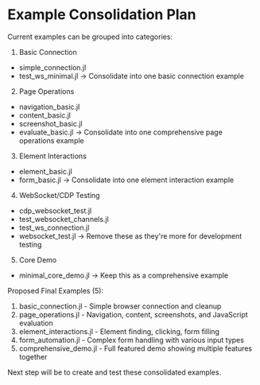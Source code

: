 # Example Consolidation Plan

Current examples can be grouped into categories:

1. Basic Connection
- simple_connection.jl
- test_ws_minimal.jl
-> Consolidate into one basic connection example

2. Page Operations
- navigation_basic.jl
- content_basic.jl
- screenshot_basic.jl
- evaluate_basic.jl
-> Consolidate into one comprehensive page operations example

3. Element Interactions
- element_basic.jl
- form_basic.jl
-> Consolidate into one element interaction example

4. WebSocket/CDP Testing
- cdp_websocket_test.jl
- test_websocket_channels.jl
- test_ws_connection.jl
- websocket_test.jl
-> Remove these as they're more for development testing

5. Core Demo
- minimal_core_demo.jl
-> Keep this as a comprehensive example

Proposed Final Examples (5):
1. basic_connection.jl - Simple browser connection and cleanup
2. page_operations.jl - Navigation, content, screenshots, and JavaScript evaluation
3. element_interactions.jl - Element finding, clicking, form filling
4. form_automation.jl - Complex form handling with various input types
5. comprehensive_demo.jl - Full featured demo showing multiple features together

Next step will be to create and test these consolidated examples.
